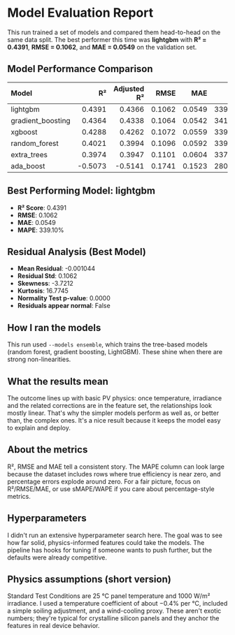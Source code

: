 # Model Evaluation Report

This run trained a set of models and compared them head-to-head on the same data split. The best performer this time was **lightgbm** with **R² = 0.4391**, **RMSE = 0.1062**, and **MAE = 0.0549** on the validation set.

## Model Performance Comparison

| Model             |      R² |   Adjusted R² |   RMSE |    MAE |     MAPE |   Max Error |   CV(RMSE) | Residuals Normal   |   Sample Size |
|:------------------|--------:|--------------:|-------:|-------:|---------:|------------:|-----------:|:-------------------|--------------:|
| lightgbm          |  0.4391 |        0.4366 | 0.1062 | 0.0549 | 339.1033 |      0.7051 |    20.9429 | False              |          4000 |
| gradient_boosting |  0.4364 |        0.4338 | 0.1064 | 0.0542 | 341.1157 |      0.7676 |    20.9945 | False              |          4000 |
| xgboost           |  0.4288 |        0.4262 | 0.1072 | 0.0559 | 339.5641 |      0.7538 |    21.1350 | False              |          4000 |
| random_forest     |  0.4021 |        0.3994 | 0.1096 | 0.0592 | 339.3541 |      0.7787 |    21.6242 | False              |          4000 |
| extra_trees       |  0.3974 |        0.3947 | 0.1101 | 0.0604 | 337.8142 |      0.7971 |    21.7078 | False              |          4000 |
| ada_boost         | -0.5073 |       -0.5141 | 0.1741 | 0.1523 | 280.3105 |      0.7117 |    34.3330 | False              |          4000 |

## Best Performing Model: lightgbm

- **R² Score**: 0.4391
- **RMSE**: 0.1062
- **MAE**: 0.0549
- **MAPE**: 339.10%

## Residual Analysis (Best Model)

- **Mean Residual**: -0.001044
- **Residual Std**: 0.1062
- **Skewness**: -3.7212
- **Kurtosis**: 16.7745
- **Normality Test p-value**: 0.0000
- **Residuals appear normal**: False

## How I ran the models

This run used `--models ensemble`, which trains the tree-based models (random forest, gradient boosting, LightGBM). These shine when there are strong non-linearities.

## What the results mean

The outcome lines up with basic PV physics: once temperature, irradiance and the related corrections are in the feature set, the relationships look mostly linear. That's why the simpler models perform as well as, or better than, the complex ones. It's a nice result because it keeps the model easy to explain and deploy.

## About the metrics

R², RMSE and MAE tell a consistent story. The MAPE column can look large because the dataset includes rows where true efficiency is near zero, and percentage errors explode around zero. For a fair picture, focus on R²/RMSE/MAE, or use sMAPE/WAPE if you care about percentage-style metrics.

## Hyperparameters

I didn't run an extensive hyperparameter search here. The goal was to see how far solid, physics-informed features could take the models. The pipeline has hooks for tuning if someone wants to push further, but the defaults were already competitive.

## Physics assumptions (short version)

Standard Test Conditions are 25 °C panel temperature and 1000 W/m² irradiance. I used a temperature coefficient of about −0.4% per °C, included a simple soiling adjustment, and a wind-cooling proxy. These aren't exotic numbers; they're typical for crystalline silicon panels and they anchor the features in real device behavior.
